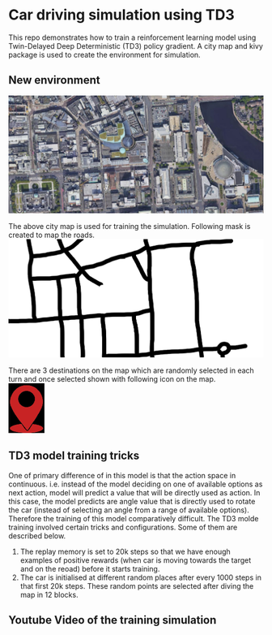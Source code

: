 # Car driving simulation using TD3

This repo demonstrates how to train a reinforcement learning model using Twin-Delayed Deep Deterministic (TD3) policy gradient. A city map and kivy package is used to create the environment for simulation.

## New environment
![alt text](images_new/citymap.png)  
 
The above city map is used for training the simulation. Following mask is created to map the roads.  
![alt text](images_new/MASK1.png)  
 
There are 3 destinations on the map which are randomly selected in each turn and once selected shown with following icon on the map.  
![alt text](images_new/target.png)  

## TD3 model training tricks
One of primary difference of in this model is that the action space in continuous. i.e. instead of the model deciding on one of available options as next action, model will predict a value that will be directly used as action. In this case, the model predicts are angle value that is directly used to rotate the car (instead of selecting an angle from a range of available options). Therefore the training of this model comparatively difficult. The TD3 molde training involved certain tricks and configurations. Some of them are described below.
 1. The replay memory is set to 20k steps so that we have enough examples of positive rewards (when car is moving towards the target and on the reoad) before it starts training.
 2. The car is initialised at different random places after every 1000 steps in that first 20k steps. These random points are selected after diving the map in 12 blocks.

## Youtube Video of the training simulation
